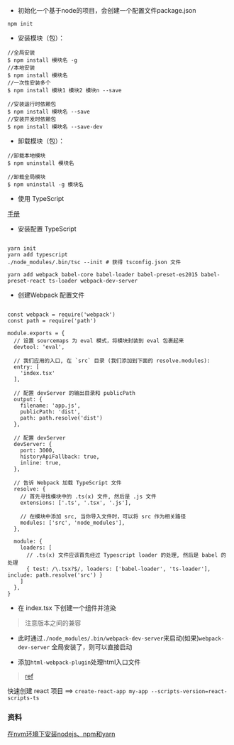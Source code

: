 
* 初始化一个基于node的项目，会创建一个配置文件package.json

`npm init`

* 安装模块（包）：

```
//全局安装
$ npm install 模块名 -g
//本地安装
$ npm install 模块名
//一次性安装多个
$ npm install 模块1 模块2 模块n --save

//安装运行时依赖包
$ npm install 模块名 --save
//安装开发时依赖包
$ npm install 模块名 --save-dev

```

* 卸载模块（包）：
```
//卸载本地模块
$ npm uninstall 模块名

//卸载全局模块
$ npm uninstall -g 模块名

```

* 使用 TypeScript

[手册](https://typescript.bootcss.com/)

- 安装配置 TypeScript

```

yarn init
yarn add typescript
./node_modules/.bin/tsc --init # 获得 tsconfig.json 文件

yarn add webpack babel-core babel-loader babel-preset-es2015 babel-preset-react ts-loader webpack-dev-server

```

- 创建Webpack 配置文件

```

const webpack = require('webpack')
const path = require('path')

module.exports = {
  // 设置 sourcemaps 为 eval 模式，将模块封装到 eval 包裹起来
  devtool: 'eval',

  // 我们应用的入口, 在 `src` 目录 (我们添加到下面的 resolve.modules):
  entry: [
    'index.tsx'
  ],

  // 配置 devServer 的输出目录和 publicPath
  output: {
    filename: 'app.js',
    publicPath: 'dist',
    path: path.resolve('dist')
  },

  // 配置 devServer 
  devServer: {
    port: 3000,
    historyApiFallback: true,
    inline: true,
  },

  // 告诉 Webpack 加载 TypeScript 文件
  resolve: {
    // 首先寻找模块中的 .ts(x) 文件, 然后是 .js 文件
    extensions: ['.ts', '.tsx', '.js'],

    // 在模块中添加 src, 当你导入文件时，可以将 src 作为相关路径
    modules: ['src', 'node_modules'],
  },

  module: {
    loaders: [
      // .ts(x) 文件应该首先经过 Typescript loader 的处理, 然后是 babel 的处理
      { test: /\.tsx?$/, loaders: ['babel-loader', 'ts-loader'], include: path.resolve('src') }
    ]
  },
}

```

- 在 index.tsx 下创建一个组件并渲染

> 注意版本之间的兼容

- 此时通过`./node_modules/.bin/webpack-dev-server`来启动(如果)`webpack-dev-server` 全局安装了，则可以直接启动

- 添加`html-webpack-plugin`处理html入口文件

> [ref](https://segmentfault.com/q/1010000013851451)

快速创建 react 项目 ==> `create-react-app my-app --scripts-version=react-scripts-ts`

### 资料

[在nvm环境下安装nodejs、npm和yarn](https://www.51noip.cn/2018/06/16/install-node-npm-yarn-using-nvm/)